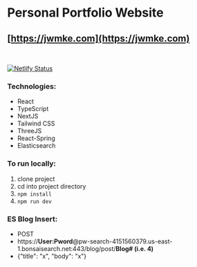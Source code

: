 # Personal Portfolio Website

## [https://jwmke.com](https://jwmke.com)

<br/>

[![Netlify Status](https://api.netlify.com/api/v1/badges/45d11573-182c-4759-9f49-7dd83f2b954a/deploy-status)](https://app.netlify.com/sites/weller-mke/deploys)


### Technologies:  
- React
- TypeScript
- NextJS
- Tailwind CSS
- ThreeJS
- React-Spring
- Elasticsearch

### To run locally:  
1. clone project
2. cd into project directory
3. ```npm install```
4. ```npm run dev```

### ES Blog Insert:
- POST
- https://**User:Pword**@pw-search-4151560379.us-east-1.bonsaisearch.net:443/blog/post/**Blog# (i.e. 4)**
- {"title": "x", "body": "x"}